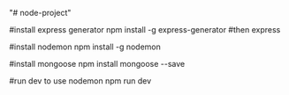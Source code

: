 "# node-project" 

#install express generator
npm install -g express-generator
#then 
express

#install nodemon 
npm install -g nodemon

#install mongoose
npm install mongoose --save

#run dev to use nodemon 
npm run dev